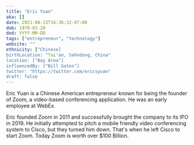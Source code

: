 ```yaml
---
title: "Eric Yuan"
aka: []
date: 2021-08-13T16:36:32-07:00
dob: 1970-02-20
dod: YYYY-MM-DD
tags: ["entrepreneur", "technology"]
website: ""
ethnicity: ["Chinese]
birthLocation: "Tai'an, Sahndong, China"
location: ["Bay Area"]
influencedBy: ["Bill Gates"]
twitter: "https://twitter.com/ericsyuan"
draft: false
---
```


Eric Yuan is a Chinese American entrepreneur known for being the founder of Zoom, a video-based conferencing application. He was an early employee at WebEx.

Eric founded Zoom in 2011 and successfully brought the company to its IPO in 2019. He initially attempted to pitch a mobile friendly video conferencing system to Cisco, but they turned him down. That's when he left Cisco to start Zoom. Today Zoom is worth over $100 Billion.
